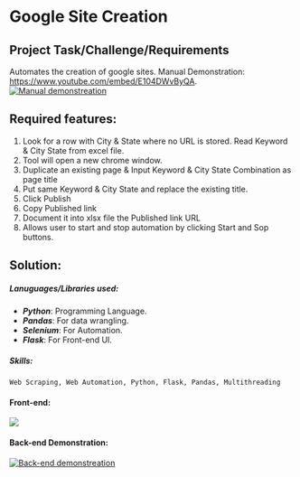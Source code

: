 # Google Site Creation

## Project Task/Challenge/Requirements
Automates the creation of google sites. Manual Demonstration: https://www.youtube.com/embed/E104DWvByQA.
[![Manual demonstreation](https://img.youtube.com/vi/E104DWvByQA/0.jpg)](https://www.youtube.com/watch?v=E104DWvByQA)

## Required features:
  1. Look for a row with City & State where no URL is stored. Read Keyword & City State from excel file.
  2. Tool will open a new chrome window.
  3. Duplicate an existing page & Input Keyword & City State Combination as page title
  4. Put same Keyword & City State and replace the existing title.
  5. Click Publish
  6. Copy Published link
  7. Document it into xlsx file the Published link URL
  8. Allows user to start and stop automation by clicking Start and Sop buttons.

## Solution:
##### Lanuguages/Libraries used: 
  * ***Python***: Programming Language.
  * ***Pandas***: For data wrangling.
  * ***Selenium***: For Automation.
  * ***Flask***: For Front-end UI.
##### Skills: 
    Web Scraping, Web Automation, Python, Flask, Pandas, Multithreading

#### Front-end:
<a><img src="https://i.imgur.com/R6lGeWX.png"></a>

#### Back-end Demonstration:
[![Back-end demonstreation](https://img.youtube.com/vi/WBu6wtOvgQM/0.jpg)](https://www.youtube.com/watch?v=WBu6wtOvgQM)
